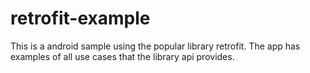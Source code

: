 # retrofit-example
This is a android sample using the popular library retrofit. The app has examples of all use cases that the library api provides. 
